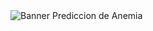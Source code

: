 <img src="https://cdn.discordapp.com/attachments/834180301395066929/1075548801315643433/Banner_Anemia.jpeg" alt="Banner Prediccion de Anemia"/>
